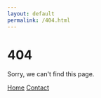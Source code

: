 ```yaml
---
layout: default
permalink: /404.html
---
```


<h1 class="h1-responsive">404</h1>

Sorry, we can't find this page.

<div class="mt3">
  <a href="{{ site.baseurl }}/" class="button bg-main-color">Home</a>
  <a href="{{ site.baseurl }}/contact/" class="button bg-main-color">Contact</a>
</div>
